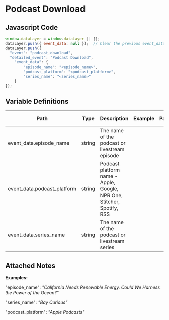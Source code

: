 # Podcast Download

### 

## Javascript Code
```js
window.dataLayer = window.dataLayer || [];
dataLayer.push({ event_data: null });  // Clear the previous event_data object.
dataLayer.push({
  "event": "podcast_download",
  "detailed_event": "Podcast Download",
    "event_data": {
        "episode_name": "<episode_name>",
        "podcast_platform": "<podcast_platform>",
        "series_name": "<series_name>"
    }
});
```

## Variable Definitions

|Path|Type|Description|Example|Pattern|Min Length|Max Length|Minimum|Maximum|Multiple Of|
| --- | --- | --- | --- | --- | --- | --- | --- | --- | --- |
|event_data.episode_name|string|The name of the podcast or livestream episode||||||||
|event_data.podcast_platform|string|Podcast platform name - Apple, Google, NPR One, Stitcher, Spotify, RSS||||||||
|event_data.series_name|string|The name of the podcast or livestream series||||||||

## Attached Notes

<p><strong><span class="hljs-string">Examples:&nbsp;</span></strong></p>
<p><span class="hljs-string">"episode_name"</span>:&nbsp;<em>"California Needs Renewable Energy. Could We Harness the Power of the Ocean?"</em></p>
<p><span class="hljs-string">"series_name"</span>:&nbsp;<em>"Bay Curious"</em></p>
<p>"podcast_platform": <em>"Apple Podcasts"</em></p>
